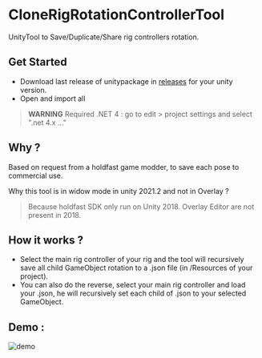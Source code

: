 # CloneRigRotationControllerTool
UnityTool to Save/Duplicate/Share rig controllers rotation.

## Get Started 
- Download last release of unitypackage in [releases](https://github.com/OlivierArgentieri/CloneRigRotationControllerTool/releases) for your unity version.
- Open and import all
> **WARNING** Required .NET 4 : go to edit > project settings and select ".net 4.x ..."

## Why ?
Based on request from a holdfast game modder, to save each pose to commercial use.

Why this tool is in widow mode in unity 2021.2 and not in Overlay ? 
> Because holdfast SDK only run on Unity 2018. Overlay Editor are not present in 2018.


## How it works ?
- Select the main rig controller of your rig and the tool will recursively save all child GameObject rotation to a .json file (in /Resources of your project).
- You can also do the reverse, select your main rig controller and load your .json, he will recursively set each child of .json to your selected GameObject.

## Demo :
![demo](https://github.com/OlivierArgentieri/CloneRigRotationControllerTool/blob/main/assets/Demo.gif)
